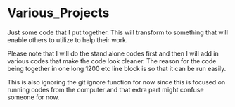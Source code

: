 # Various_Projects
Just some code that I put together. This will transform to something that will enable others to utilize to help their work.

Please note that I will do the stand alone codes first and then I will add in various codes that make the code look cleaner. The reason for the code being together in one long 1200 etc line block is so that it can be run easily. 

This is also ignoring the git ignore function for now since this is focused on running codes from the computer and that extra part might confuse someone for now.
